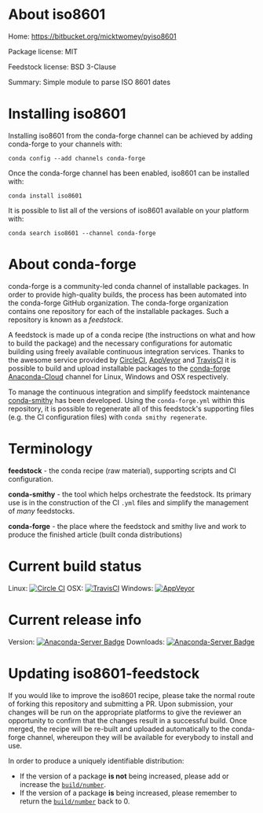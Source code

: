 About iso8601
=============

Home: https://bitbucket.org/micktwomey/pyiso8601

Package license: MIT

Feedstock license: BSD 3-Clause

Summary: Simple module to parse ISO 8601 dates



Installing iso8601
==================

Installing iso8601 from the conda-forge channel can be achieved by adding conda-forge to your channels with:

```
conda config --add channels conda-forge
```

Once the conda-forge channel has been enabled, iso8601 can be installed with:

```
conda install iso8601
```

It is possible to list all of the versions of iso8601 available on your platform with:

```
conda search iso8601 --channel conda-forge
```


About conda-forge
=================

conda-forge is a community-led conda channel of installable packages.
In order to provide high-quality builds, the process has been automated into the
conda-forge GitHub organization. The conda-forge organization contains one repository
for each of the installable packages. Such a repository is known as a *feedstock*.

A feedstock is made up of a conda recipe (the instructions on what and how to build
the package) and the necessary configurations for automatic building using freely
available continuous integration services. Thanks to the awesome service provided by
[CircleCI](https://circleci.com/), [AppVeyor](http://www.appveyor.com/)
and [TravisCI](https://travis-ci.org/) it is possible to build and upload installable
packages to the [conda-forge](https://anaconda.org/conda-forge)
[Anaconda-Cloud](http://docs.anaconda.org/) channel for Linux, Windows and OSX respectively.

To manage the continuous integration and simplify feedstock maintenance
[conda-smithy](http://github.com/conda-forge/conda-smithy) has been developed.
Using the ``conda-forge.yml`` within this repository, it is possible to regenerate all of
this feedstock's supporting files (e.g. the CI configuration files) with ``conda smithy regenerate``.


Terminology
===========

**feedstock** - the conda recipe (raw material), supporting scripts and CI configuration.

**conda-smithy** - the tool which helps orchestrate the feedstock.
                   Its primary use is in the construction of the CI ``.yml`` files
                   and simplify the management of *many* feedstocks.

**conda-forge** - the place where the feedstock and smithy live and work to
                  produce the finished article (built conda distributions)

Current build status
====================

Linux: [![Circle CI](https://circleci.com/gh/conda-forge/iso8601-feedstock.svg?style=svg)](https://circleci.com/gh/conda-forge/iso8601-feedstock)
OSX: [![TravisCI](https://travis-ci.org/conda-forge/iso8601-feedstock.svg?branch=master)](https://travis-ci.org/conda-forge/iso8601-feedstock)
Windows: [![AppVeyor](https://ci.appveyor.com/api/projects/status/github/conda-forge/iso8601-feedstock?svg=True)](https://ci.appveyor.com/project/conda-forge/iso8601-feedstock/branch/master)

Current release info
====================
Version: [![Anaconda-Server Badge](https://anaconda.org/conda-forge/iso8601/badges/version.svg)](https://anaconda.org/conda-forge/iso8601)
Downloads: [![Anaconda-Server Badge](https://anaconda.org/conda-forge/iso8601/badges/downloads.svg)](https://anaconda.org/conda-forge/iso8601)


Updating iso8601-feedstock
==========================

If you would like to improve the iso8601 recipe, please take the normal
route of forking this repository and submitting a PR. Upon submission, your changes will
be run on the appropriate platforms to give the reviewer an opportunity to confirm that the
changes result in a successful build. Once merged, the recipe will be re-built and uploaded
automatically to the conda-forge channel, whereupon they will be available for everybody to
install and use.

In order to produce a uniquely identifiable distribution:
 * If the version of a package **is not** being increased, please add or increase
   the [``build/number``](http://conda.pydata.org/docs/building/meta-yaml.html#build-number-and-string).
 * If the version of a package **is** being increased, please remember to return
   the [``build/number``](http://conda.pydata.org/docs/building/meta-yaml.html#build-number-and-string)
   back to 0.
